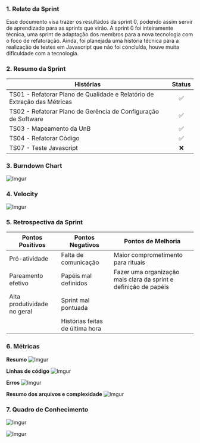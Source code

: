 ### 1. Relato da Sprint

Esse documento visa trazer os resultados da sprint 0, podendo assim servir de aprendizado para as sprints que virão. A sprint 0 foi inteiramente técnica, uma sprint de adaptação dos membros para a nova tecnologia com o foco de refatoração. Ainda, foi planejada uma história técnica para a realização de testes em Javascript que não foi concluída, houve muita dificuldade com a tecnologia.

### 2. Resumo da Sprint

| Histórias |  Status |
| ------- |  :----: |
|TS01 - Refatorar Plano de Qualidade e Relatório de Extração das Métricas|:white_check_mark:|
|TS02 - Refatorar Plano de Gerência de Configuração de Software|:white_check_mark:|
|TS03 - Mapeamento da UnB|:white_check_mark:|
|TS04 - Refatorar Código|:white_check_mark:|
|TS07 - Teste Javascript|:x:|

### 3. Burndown Chart

![Imgur](http://i.imgur.com/O8A4TWK.png)

### 4. Velocity

![Imgur](http://i.imgur.com/80ouPMz.png)

### 5. Retrospectiva da Sprint
| Pontos Positivos            | Pontos Negativos                | Pontos de Melhoria                                               |
|-----------------------------|---------------------------------|------------------------------------------------------------------|
| Pró-atividade               | Falta de comunicação            | Maior comprometimento para rituais                               |
| Pareamento efetivo          | Papéis mal definidos            | Fazer uma organização mais clara da sprint e definição de papéis |
| Alta produtividade no geral | Sprint mal pontuada             |                                                                  |
|                             | Histórias feitas de última hora |                                                                  |
### 6. Métricas

**Resumo**
![Imgur](http://i.imgur.com/i8Nm9Xy.png)

**Linhas de código**
![Imgur](http://i.imgur.com/dqhDn1t.png)

**Erros**
![Imgur](http://i.imgur.com/3ejEJEn.png)

**Resumo dos arquivos e complexidade**
![Imgur](http://i.imgur.com/pVb7pgD.png)


### 7. Quadro de Conhecimento

![Imgur](http://i.imgur.com/PnwgdRP.png)

![Imgur](http://i.imgur.com/NN2VJIk.png)